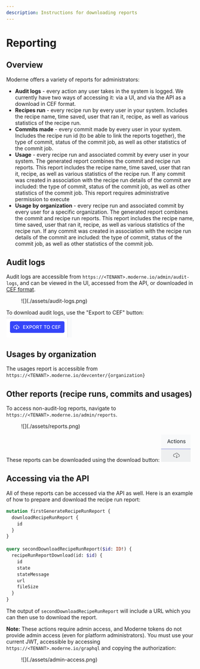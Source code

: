 ```yaml
---
description: Instructions for downloading reports
---
```


# Reporting

## Overview

Moderne offers a variety of reports for administrators:

* **Audit logs** - every action any user takes in the system is logged. We currently have two ways of accessing it: via a UI, and via the API as a download in CEF format.
* **Recipes run** - every recipe run by every user in your system. Includes the recipe name, time saved, user that ran it, recipe, as well as various statistics of the recipe run.
* **Commits made** - every commit made by every user in your system. Includes the recipe run id (to be able to link the reports together), the type of commit, status of the commit job, as well as other statistics of the commit job.
* **Usage** - every recipe run and associated commit by every user in your system. The generated report combines the commit and recipe run reports. This report includes 
the recipe name, time saved, user that ran it, recipe, as well as various statistics of the recipe run. If any commit was created in association with the recipe run details
of the commit are included: the type of commit, status of the commit job, as well as other statistics of the commit job. This report requires administrative permission to execute 
* **Usage by organization** - every recipe run and associated commit by every user for a specific organization. The generated report combines the commit and recipe run reports. This report includes
the recipe name, time saved, user that ran it, recipe, as well as various statistics of the recipe run. If any commit was created in association with the recipe run details
of the commit are included: the type of commit, status of the commit job, as well as other statistics of the commit job.

## Audit logs

Audit logs are accessible from `https://<TENANT>.moderne.io/admin/audit-logs`, and can be viewed in the UI, accessed from the API, or downloaded in [CEF format](https://www.microfocus.com/documentation/arcsight/arcsight-smartconnectors-8.3/cef-implementation-standard/#CEF/Chapter%201%20What%20is%20CEF.htm?TocPath=_____2).

<figure>
  ![](./assets/audit-logs.png)
  <figcaption></figcaption>
</figure>

To download audit logs, use the "Export to CEF" button: ![](./assets/audit-log-download.png)

## Usages by organization

The usages report is accessible from `https://<TENANT>.moderne.io/devcenter/{organization}`

## Other reports (recipe runs, commits and usages)

To access non-audit-log reports, navigate to `https://<TENANT>.moderne.io/admin/reports`.

<figure>
  ![](./assets/reports.png)
  <figcaption></figcaption>
</figure>

These reports can be downloaded using the download button: ![](./assets/report-download.png)

## Accessing via the API

All of these reports can be accessed via the API as well. Here is an example of how to prepare and download the recipe run report:

```graphql
mutation firstGenerateRecipeRunReport {
  downloadRecipeRunReport {
    id
  }
}

query secondDownloadRecipeRunReport($id: ID!) {
  recipeRunReportDownload(id: $id) {
    id
    state
    stateMessage
    url
    fileSize
  }
}
```

The output of `secondDownloadRecipeRunReport` will include a URL which you can then use to download the report.

**Note:** These actions require admin access, and Moderne tokens do not provide admin access (even for platform administrators). You must use your current JWT, accessible by accessing `https://<TENANT>.moderne.io/graphql` and copying the authorization:

<figure>
  ![](./assets/admin-access.png)
  <figcaption></figcaption>
</figure>

